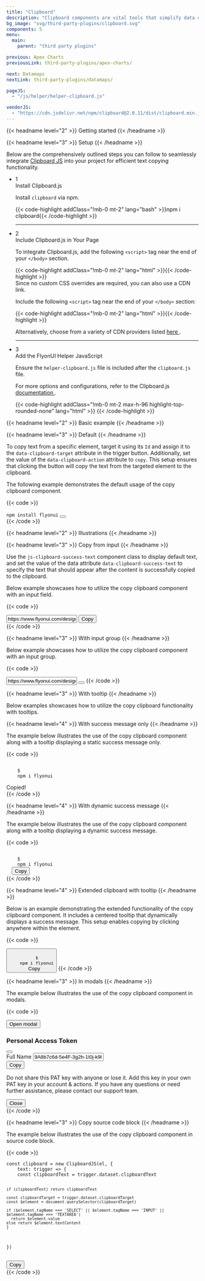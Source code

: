 ```yaml
---
title: "Clipboard"
description: "Clipboard components are vital tools that simplify data copying and pasting in applications, boosting user efficiency and enhancing overall interaction."
bg_image: "svg/third-party-plugins/clipboard.svg"
components: 5
menu:
  main:
    parent: "third party plugins"

previous: Apex Charts
previousLink: third-party-plugins/apex-charts/

next: Datamaps
nextLink: third-party-plugins/datamaps/

pageJS:
  - "/js/helper/helper-clipboard.js"

vendorJS:
  - "https://cdn.jsdelivr.net/npm/clipboard@2.0.11/dist/clipboard.min.js"
---
```


<!-------------------- Getting started -------------------->

{{< headname level="2" >}} Getting started {{< /headname >}}

<!-- Setup -->

{{< headname level="3" >}} Setup {{< /headname >}}

Below are the comprehensively outlined steps you can follow to seamlessly integrate <a href="https://clipboardjs.com/" target="_blank" class="link link-primary font-semibold">Clipboard JS</a> into your project for efficient text copying functionality.

<ul class="timeline timeline-snap-icon timeline-compact timeline-vertical w-full mb-12 ps-0">
  <!-- Installation -->
  <li class="mt-0 mb-0 ps-0">
    <div class="timeline-middle mb-2">
      <span class="text-base-content flex size-7 items-center justify-center rounded-full border border-base-content/20 font-semibold">
        1
      </span>
    </div>
    <div class="timeline-end mb-0 w-full rounded-lg p-4 m-0">
      <div class="text-base-content mb-3 font-semibold">Install Clipboard.js</div>
      <p>
        Install
        <code>clipboard</code>
        via npm.
      </p>
      {{< code-highlight addClass="!mb-0 mt-2" lang="bash" >}}npm i clipboard{{< /code-highlight >}}
    </div>
    <hr class="rounded-none border-transparent !w-0.5" />
  </li>

  <!-- Third-party JS include -->
  <li class="mt-0 mb-0 ps-0">
    <div class="timeline-middle mb-2">
      <span class="text-base-content flex size-7 items-center justify-center rounded-full border border-base-content/20 font-semibold">
        2
      </span>
    </div>
    <div class="timeline-end mb-0 w-full rounded-lg p-4 m-0">
      <div class="text-base-content mb-3 font-semibold">Include Clipboard.js in Your Page</div>
      <p>
        To integrate Clipboard.js, add the following
        <code>&lt;script&gt;</code>
        tag near the end of your
        <code>&lt;/body&gt;</code>
        section.
      </p>
      {{< code-highlight addClass="!mb-0 mt-2" lang="html" >}}<script src="../path/to/clipboard/dist/clipboard.min.js"></script>{{< /code-highlight >}}
      <div class="text-base-content my-3 font-semibold">Since no custom CSS overrides are required, you can also use a CDN link.</div>
      <p>Include the following <code>&lt;script&gt;</code> tag near the end of your <code>&lt;/body&gt;</code> section:</p>
      {{< code-highlight addClass="!mb-0 mt-2" lang="html" >}}<script src="https://cdn.jsdelivr.net/npm/clipboard@2.0.11/dist/clipboard.min.js"></script>{{< /code-highlight >}}
      <p class="!mt-2.5">
        Alternatively, choose from a variety of CDN providers listed
        <a href="https://github.com/zenorocha/clipboard.js/wiki/CDN-Providers" class="link link-primary inline-flex items-center gap-1" target="blank">
          here
          <span class="icon-[tabler--external-link]"></span>
        </a>.
      </p>
    </div>
    <hr class="!w-0.5 rounded-none border-transparent" />
  </li>

  <!-- Initialization & Configuration -->
  <li class="mt-0 mb-0 ps-0">
    <div class="timeline-middle mb-2">
      <span class="text-base-content flex size-7 items-center justify-center rounded-full border border-base-content/20 font-semibold">
        3
      </span>
    </div>
    <div class="timeline-end mb-0 w-full rounded-lg p-4 m-0">
      <div class="text-base-content mb-3 font-semibold">Add the FlyonUI Helper JavaScript</div>
      <p>
      Ensure the <code>helper-clipboard.js</code> file is included after the <code>clipboard.js</code> file.
      </p>
      <p>
        For more options and configurations, refer to the Clipboard.js
        <a href="https://clipboardjs.com/" class="link link-primary inline-flex items-center gap-1" target="blank">
          documentation
          <span class="icon-[tabler--external-link]"></span>
        </a>.
      </p>
      {{< code-highlight addClass="!mb-0 mt-2 max-h-96 highlight-top-rounded-none" lang="html" >}}
<script src="./node_modules/flyonui/dist/helper-clipboard.js"></script>
{{< /code-highlight >}}
      </div>
  </li>
</ul>

<!-------------------- Basic example -------------------->

{{< headname level="2" >}} Basic example {{< /headname >}}

<!-- Default -->

{{< headname level="3" >}} Default {{< /headname >}}

To copy text from a specific element, target it using its `Id` and assign it to the `data-clipboard-target` attribute in the trigger button. Additionally, set the value of the `data-clipboard-action` attribute to `copy`. This setup ensures that clicking the button will copy the text from the targeted element to the clipboard.

The following example demonstrates the default usage of the copy clipboard component.

{{< code >}}

<div class="rounded-box inline-flex items-center gap-1 p-1 shadow-base-300/20 shadow-sm">
  <code id="clipboard-basic" class="px-2 text-base-content text-sm font-medium">npm install flyonui</code>
  <button type="button" class="js-clipboard btn btn-square btn-text" aria-label="Copy text to clipboard" data-clipboard-target="#clipboard-basic" data-clipboard-action="copy">
    <span class="js-clipboard-default icon-[tabler--clipboard] size-5 transition"></span>
    <span class="js-clipboard-success icon-[tabler--clipboard-check] text-primary hidden size-5"></span>
  </button>
</div>
{{< /code >}}

<!-------------------- Illustrations -------------------->

{{< headname level="2" >}} Illustrations {{< /headname >}}

<!-- Copy from input -->

{{< headname level="3" >}} Copy from input {{< /headname >}}

Use the `js-clipboard-success-text` component class to display default text, and set the value of the data attribute `data-clipboard-success-text` to specify the text that should appear after the content is successfully copied to the clipboard.

Below example showcases how to utilize the copy clipboard component with an input field.

{{< code >}}

<div class="flex w-full gap-x-3">
  <input id="clipboard-input" type="text" class="input" value="https://www.flyonui.com/design/figma/12345" aria-label="Text to copy" />
  <button type="button" class="js-clipboard btn btn-primary" data-clipboard-target="#clipboard-input" data-clipboard-action="copy" data-clipboard-success-text="Copied!">
    <span class="js-clipboard-default icon-[tabler--clipboard] size-5 transition"></span>
    <span class="js-clipboard-success icon-[tabler--clipboard-check] hidden size-5"></span>
    <span class="js-clipboard-success-text">Copy</span>
  </button>
</div>
{{< /code >}}

<!-- With input group -->

{{< headname level="3" >}} With input group {{< /headname >}}

Below example showcases how to utilize the copy clipboard component with an input group.

{{< code >}}

<label class="input max-w-md flex space-x-3">
  <span class="icon-[tabler--link] text-base-content/80 my-auto size-5 shrink-0"></span>
  <input id="clipboard-input-group" type="text" class="grow" value="https://www.flyonui.com/design/figma/12345" />
  <button type="button" class="js-clipboard my-auto size-5" aria-label="Copy text to clipboard" data-clipboard-target="#clipboard-input-group" data-clipboard-action="copy">
    <span class="js-clipboard-default icon-[tabler--clipboard] size-5 transition"></span>
    <span class="js-clipboard-success icon-[tabler--clipboard-check] text-primary hidden size-5"></span>
  </button>
</label>
{{< /code >}}

<!-- With tooltip -->

{{< headname level="3" >}} With tooltip {{< /headname >}}

Below examples showcases how to utilize the copy clipboard functionality with tooltips.

<!-- With success message only -->

{{< headname level="4" >}} With success message only {{< /headname >}}

The example below illustrates the use of the copy clipboard component along with a tooltip displaying a static success message only.

{{< code >}}

<div class="rounded-box flex min-w-60 items-center justify-between gap-x-4 px-4 py-3 shadow-base-300/20 shadow-sm">
  <code>
    <span class="text-base-content me-2 text-lg font-medium">$</span>
    <span id="clipboard-tooltip" class="text-base-content">npm i flyonui</span>
  </code>
  <div class="js-clipboard tooltip [--trigger:focus]" data-clipboard-target="#clipboard-tooltip" data-clipboard-action="copy">
    <span class="tooltip-toggle flex items-center justify-center">
      <span class="js-clipboard-default icon-[tabler--clipboard] size-6 transition"></span>
      <span class="js-clipboard-success icon-[tabler--clipboard-check] text-primary hidden size-6"></span>
    </span>
    <span class="tooltip-content tooltip-shown:opacity-100 tooltip-shown:visible" role="tooltip">
      <span class="tooltip-body">Copied!</span>
    </span>
  </div>
</div>
{{< /code >}}

<!-- With dynamic success message -->

{{< headname level="4" >}} With dynamic success message {{< /headname >}}

The example below illustrates the use of the copy clipboard component along with a tooltip displaying a dynamic success message.

{{< code >}}

<div class="rounded-box flex min-w-60 items-center justify-between gap-x-4 px-4 py-3 shadow-base-300/20 shadow-sm">
  <code>
    <span class="text-base-content me-2 text-lg font-medium">$</span>
    <span id="clipboard-tooltip-on-hover" class="text-base-content">npm i flyonui</span>
  </code>
  <button type="button" class="js-clipboard tooltip" aria-label="Copy text to clipboard" data-clipboard-target="#clipboard-tooltip-on-hover" data-clipboard-action="copy" data-clipboard-success-text="Copied!">
    <span class="tooltip-toggle flex items-center justify-center">
      <span class="js-clipboard-default icon-[tabler--clipboard] size-6 transition"></span>
      <span class="js-clipboard-success icon-[tabler--clipboard-check] text-primary hidden size-6"></span>
    </span>
    <span class="tooltip-content tooltip-shown:opacity-100 tooltip-shown:visible" role="tooltip">
      <span class="tooltip-body js-clipboard-success-text">Copy</span>
    </span>
  </button>
</div>
{{< /code >}}

<!-- Extended clipboard with tooltip -->

{{< headname level="4" >}} Extended clipboard with tooltip {{< /headname >}}

Below is an example demonstrating the extended functionality of the copy clipboard component. It includes a centered tooltip that dynamically displays a success message. This setup enables copying by clicking anywhere within the element.

{{< code >}}

<input type="hidden" id="clipboard-tooltip-centered" value="npm i flyonui" />

<button type="button" class="js-clipboard tooltip rounded-box relative flex min-w-60 items-center justify-between gap-x-4 px-4 py-3 shadow-base-300/20 shadow-sm" data-clipboard-target="#clipboard-tooltip-centered" data-clipboard-action="copy" data-clipboard-success-text="Copied!">
  <code>
    <span class="text-base-content font-medium">$</span>
    <span class="text-base-content">npm i flyonui</span>
  </code>
  <span class="flex items-center justify-center">
    <span class="js-clipboard-default icon-[tabler--clipboard] size-6 transition"></span>
    <span class="js-clipboard-success icon-[tabler--clipboard-check] text-primary hidden size-6"></span>
  </span>
  <span class="tooltip-content tooltip-shown:opacity-100 tooltip-shown:visible" role="tooltip">
    <span class="tooltip-body js-clipboard-success-text">Copy</span>
  </span>
</button>
{{< /code >}}

<!-- In modals -->

{{< headname level="3" >}} In modals {{< /headname >}}

The example below illustrates the use of the copy clipboard component in modals.

{{< code >}}

<button type="button" class="btn btn-primary" aria-haspopup="dialog" aria-expanded="false" aria-controls="clipboard-modal" data-overlay="#clipboard-modal">Open modal</button>

<div id="clipboard-modal" class="overlay modal overlay-open:opacity-100 overlay-open:duration-300 hidden" role="dialog" tabindex="-1">
  <div class="modal-dialog overlay-open:opacity-100 overlay-open:duration-300">
    <div class="modal-content">
      <div class="modal-header">
        <h3 class="modal-title">Personal Access Token</h3>
        <button type="button" class="btn btn-text btn-circle btn-sm absolute end-3 top-3" aria-label="Close" data-overlay="#clipboard-modal">
          <span class="icon-[tabler--x] size-4"></span>
        </button>
      </div>
      <div class="modal-body">
        <div class="flex gap-3 pt-2">
          <div class="input">
            <span class="icon-[tabler--key] text-base-content/80 my-auto me-3 size-5 shrink-0"></span>
            <label class="sr-only" for="clipboard-input-modal">Full Name</label>
            <input type="text" class="grow" placeholder="John Doe" id="clipboard-input-modal" value="9A8b7c6d-5e4F-3g2h-1I0j-k9l8m7n6O5p4-q3r2s1t0-u9v8W7x6y5z4-a1b2c3d4e5F6" />
          </div>
          <button type="button" class="js-clipboard btn btn-primary h-9.5" data-clipboard-target="#clipboard-input-modal" data-clipboard-action="copy" data-clipboard-success-text="Copied!">
            <span class="js-clipboard-default icon-[tabler--clipboard] size-5 transition"></span>
            <span class="js-clipboard-success icon-[tabler--clipboard-check] hidden size-5"></span>
            <span class="js-clipboard-success-text">Copy</span>
          </button>
        </div>
        <p class="mt-3 text-xs">
          Do not share this PAT key with anyone or lose it. Add this key in your own PAT key in your account & actions.
          If you have any questions or need further assistance, please contact our support team.
        </p>
      </div>
      <div class="modal-footer">
        <button type="button" class="btn btn-soft btn-secondary" data-overlay="#clipboard-modal">Close</button>
      </div>
    </div>
  </div>
</div>
{{< /code >}}

<!-- Copy source code block -->

{{< headname level="3" >}} Copy source code block {{< /headname >}}

The example below illustrates the use of the copy clipboard component in source code block.

{{< code >}}

<div class="mockup-code bg-base-200/40 rounded-box relative pb-0 before:content-none">
  <pre id="clipboard-source-code" class="overflow-x-auto text-sm"><code>const clipboard = new ClipboardJS(el, {
    text: trigger => {
    const clipboardText = trigger.dataset.clipboardText

    if (clipboardText) return clipboardText

    const clipboardTarget = trigger.dataset.clipboardTarget
    const $element = document.querySelector(clipboardTarget)

    if ($element.tagName === 'SELECT' || $element.tagName === 'INPUT' || $element.tagName === 'TEXTAREA')
      return $element.value
    else return $element.textContent
    }

})</code></pre>

  <button type="button" class="js-clipboard tooltip absolute end-2 top-2" aria-label="Copy text to clipboard" data-clipboard-target="#clipboard-source-code" data-clipboard-action="copy" data-clipboard-success-text="Copied!">
    <span class="toolttip-toggle btn btn-square btn-primary">
      <span class="js-clipboard-default icon-[tabler--clipboard] size-5 transition"></span>
      <span class="js-clipboard-success icon-[tabler--clipboard-check] hidden size-5"></span>
    </span>
    <span class="tooltip-content tooltip-shown:opacity-100 tooltip-shown:visible" role="tooltip">
      <span class="tooltip-body js-clipboard-success-text">Copy</span>
    </span>
  </button>
</div>
{{< /code >}}
